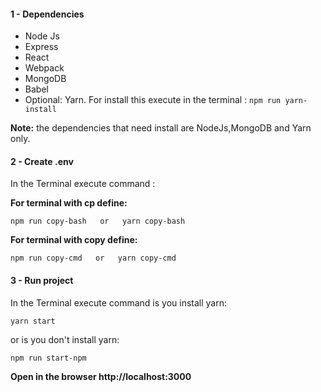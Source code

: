 ####  1 - Dependencies

* Node Js
* Express
* React
* Webpack
* MongoDB
* Babel
* Optional: Yarn. For install this execute in the terminal : ``` npm run yarn-install ```

**Note:** the dependencies that need install are NodeJs,MongoDB and Yarn only.

####  2 - Create .env
In the Terminal execute command :

**For terminal with cp define:**
```
npm run copy-bash   or   yarn copy-bash
```

**For terminal with copy define:**
```
npm run copy-cmd   or   yarn copy-cmd
```

####  3 - Run project
In the Terminal execute command is you install yarn:
```
yarn start
```
or is you don't install yarn:
```
npm run start-npm
```
**Open in the browser http://localhost:3000**


